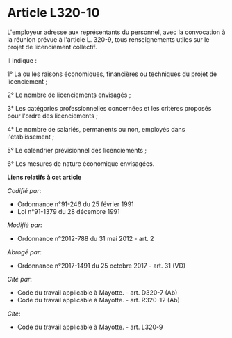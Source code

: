 # Article L320-10

L'employeur adresse aux représentants du personnel, avec la convocation à la réunion prévue à l'article L. 320-9, tous
renseignements utiles sur le projet de licenciement collectif. 

Il indique : 

1° La ou les raisons économiques, financières ou techniques du projet de licenciement ; 

2° Le nombre de licenciements envisagés ; 

3° Les catégories professionnelles concernées et les critères proposés pour l'ordre des licenciements ; 

4° Le nombre de salariés, permanents ou non, employés dans l'établissement ; 

5° Le calendrier prévisionnel des licenciements ; 

6° Les mesures de nature économique envisagées.

**Liens relatifs à cet article**

_Codifié par_:

  - Ordonnance n°91-246 du 25 février 1991
  - Loi n°91-1379 du 28 décembre 1991

_Modifié par_:

  - Ordonnance n°2012-788 du 31 mai 2012 - art. 2

_Abrogé par_:

  - Ordonnance n°2017-1491 du 25 octobre 2017 - art. 31 (VD)

_Cité par_:

  - Code du travail applicable à Mayotte. - art. D320-7 (Ab)
  - Code du travail applicable à Mayotte. - art. R320-12 (Ab)

_Cite_:

  - Code du travail applicable à Mayotte. - art. L320-9
